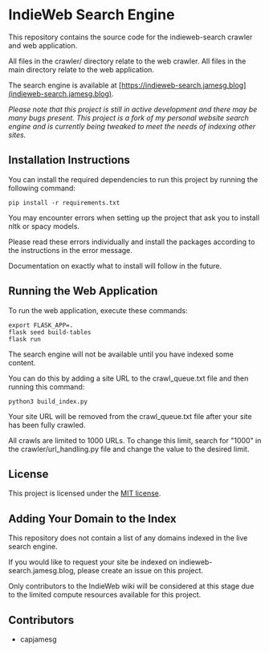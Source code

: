 # IndieWeb Search Engine

This repository contains the source code for the indieweb-search crawler and web application.

All files in the crawler/ directory relate to the web crawler. All files in the main directory relate to the web application.

The search engine is available at [https://indieweb-search.jamesg.blog](indieweb-search.jamesg.blog).

*Please note that this project is still in active development and there may be many bugs present. This project is a fork of my personal website search engine and is currently being tweaked to meet the needs of indexing other sites.*

## Installation Instructions

You can install the required dependencies to run this project by running the following command:

    pip install -r requirements.txt

You may encounter errors when setting up the project that ask you to install nltk or spacy models.

Please read these errors individually and install the packages according to the instructions in the error message.

Documentation on exactly what to install will follow in the future.

## Running the Web Application

To run the web application, execute these commands:

    export FLASK_APP=.
    flask seed build-tables
    flask run

The search engine will not be available until you have indexed some content.

You can do this by adding a site URL to the crawl_queue.txt file and then running this command:

    python3 build_index.py

Your site URL will be removed from the crawl_queue.txt file after your site has been fully crawled.

All crawls are limited to 1000 URLs. To change this limit, search for "1000" in the crawler/url_handling.py file and change the value to the desired limit.

## License

This project is licensed under the [MIT license](LICENSE).

## Adding Your Domain to the Index

This repository does not contain a list of any domains indexed in the live search engine.

If you would like to request your site be indexed on indieweb-search.jamesg.blog, please create an issue on this project.

Only contributors to the IndieWeb wiki will be considered at this stage due to the limited compute resources available for this project.

## Contributors

- capjamesg